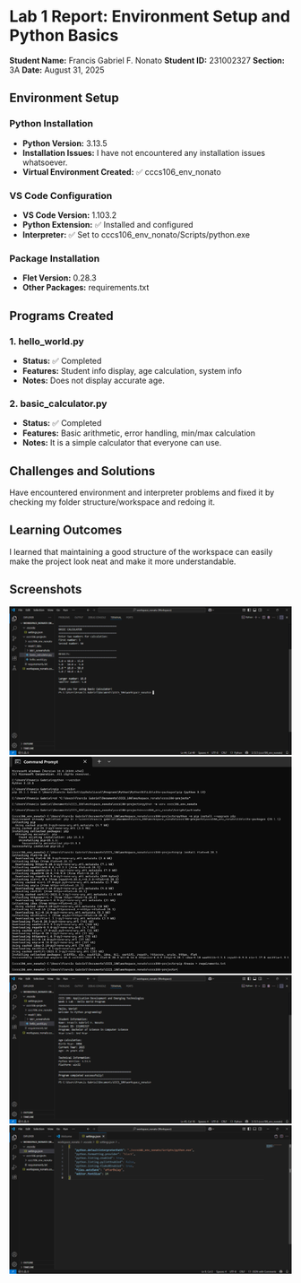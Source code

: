 # Lab 1 Report: Environment Setup and Python Basics

**Student Name:** Francis Gabriel F. Nonato
**Student ID:** 231002327
**Section:** 3A
**Date:** August 31, 2025

## Environment Setup

### Python Installation
- **Python Version:** 3.13.5
- **Installation Issues:** I have not encountered any installation issues whatsoever.
- **Virtual Environment Created:** ✅ cccs106_env_nonato

### VS Code Configuration
- **VS Code Version:** 1.103.2
- **Python Extension:** ✅ Installed and configured
- **Interpreter:** ✅ Set to cccs106_env_nonato/Scripts/python.exe

### Package Installation
- **Flet Version:** 0.28.3
- **Other Packages:** requirements.txt

## Programs Created

### 1. hello_world.py
- **Status:** ✅ Completed
- **Features:** Student info display, age calculation, system info
- **Notes:** Does not display accurate age.

### 2. basic_calculator.py
- **Status:** ✅ Completed
- **Features:** Basic arithmetic, error handling, min/max calculation
- **Notes:** It is a simple calculator that everyone can use.

## Challenges and Solutions

Have encountered environment and interpreter problems and fixed it by checking my folder structure/workspace and redoing it.

## Learning Outcomes

I learned that maintaining a good structure of the workspace can easily make the project look neat and make it more understandable.

## Screenshots

![Basic Calculator Output](lab1_screenshots/basic_calculator_output.png)
![Environment Setup](lab1_screenshots/environment_setup.png)
![Hello World Output](lab1_screenshots/hello_world_output.png)
![VSCode Setup](lab1_screenshots/vscode_setup.png)